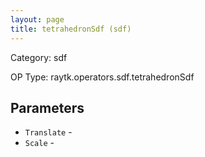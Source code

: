 ```yaml
---
layout: page
title: tetrahedronSdf (sdf)
---
```


Category: sdf

OP Type: raytk.operators.sdf.tetrahedronSdf

## Parameters

* `Translate` - 
* `Scale` -
